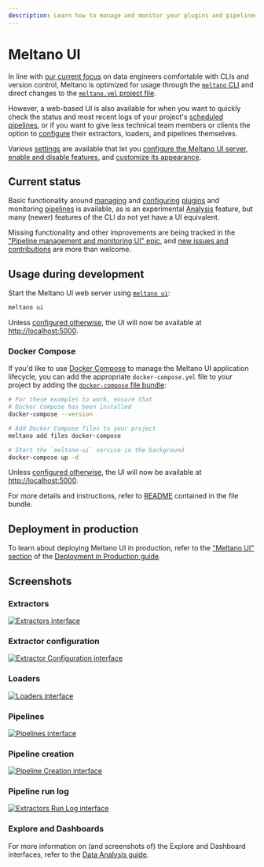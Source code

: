 ```yaml
---
description: Learn how to manage and monitor your plugins and pipelines using Meltano UI
---
```


# Meltano UI

In line with [our current focus](/docs/#focus) on data engineers comfortable with CLIs and version control,
Meltano is optimized for usage through the [`meltano` CLI](/docs/command-line-interface.html)
and direct changes to the [`meltano.yml` project file](/docs/project.html#meltano-yml-project-file).

However, a web-based UI is also available for when you want to quickly check the
status and most recent logs of your project's [scheduled pipelines](/orchestration.html),
or if you want to give less technical team members or clients the option to [configure](/docs/configuration.html) their
extractors, loaders, and pipelines themselves.

Various [settings](/docs/settings.html) are available that let you [configure the Meltano UI server](/docs/settings.html#meltano-ui-server), [enable and disable features](/docs/settings.html#meltano-ui-features), and [customize its appearance](/docs/settings.html#meltano-ui-customization).

## Current status

Basic functionality around [managing](/docs/plugin-management.html) and [configuring](/docs/configuring.html) [plugins](/docs/plugins.html) and monitoring [pipelines](/docs/orchestration.html) is available,
as is an experimental [Analysis](/docs/analysis.html) feature, but many (newer) features of the CLI do not yet have a UI equivalent.

Missing functionality and other improvements are being tracked in the ["Pipeline management and monitoring UI" epic](https://gitlab.com/groups/meltano/-/epics/78),
and [new issues and contributions](/docs/contributor-guide.html) are more than welcome.

## Usage during development

Start the Meltano UI web server using [`meltano ui`](/docs/command-line-interface.html#ui):

```bash
meltano ui
```

Unless [configured otherwise](/docs/settings.html#ui-bind-port), the UI will now be available at <http://localhost:5000>.

### Docker Compose

If you'd like to use [Docker Compose](https://docs.docker.com/compose/) to manage the Meltano UI application lifecycle,
you can add the appropriate `docker-compose.yml` file to your project by adding the
[`docker-compose` file bundle](https://gitlab.com/meltano/files-docker-compose):

```bash
# For these examples to work, ensure that
# Docker Compose has been installed
docker-compose --version

# Add Docker Compose files to your project
meltano add files docker-compose

# Start the `meltano-ui` service in the background
docker-compose up -d
```

Unless [configured otherwise](/docs/settings.html#ui-bind-port), the UI will now be available at <http://localhost:5000>.

For more details and instructions, refer to [README](https://gitlab.com/meltano/files-docker-compose/-/blob/master/bundle/README.md) contained in the file bundle.

## Deployment in production

To learn about deploying Meltano UI in production, refer to the ["Meltano UI" section](/docs/production.html#meltano-ui) of the [Deployment in Production guide](/docs/production.html).

## Screenshots

### Extractors

[![Extractors interface](/images/meltano-ui/extractors.png)](/images/meltano-ui/extractors.png)

### Extractor configuration

[![Extractor Configuration interface](/images/meltano-ui/extractor-configuration.png)](/images/meltano-ui/extractor-configuration.png)

### Loaders

[![Loaders interface](/images/meltano-ui/loaders.png)](/images/meltano-ui/loaders.png)

### Pipelines

[![Pipelines interface](/images/meltano-ui/pipelines.png)](/images/meltano-ui/pipelines.png)

### Pipeline creation

[![Pipeline Creation interface](/images/meltano-ui/pipeline-creation.png)](/images/meltano-ui/pipeline-creation.png)

### Pipeline run log

[![Extractors Run Log interface](/images/meltano-ui/pipeline-run-log.png)](/images/meltano-ui/pipeline-run-log.png)

### Explore and Dashboards

For more information on (and screenshots of) the Explore and Dashboard interfaces, refer to the [Data Analysis guide](/docs/analysis.html#explore-your-data).

